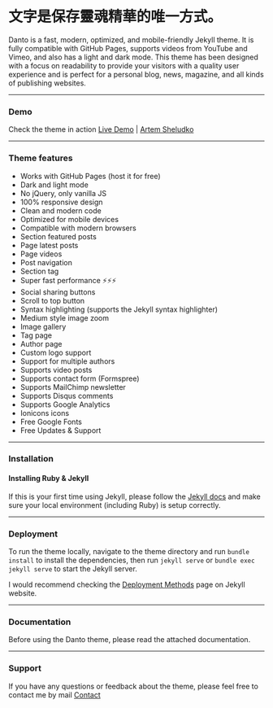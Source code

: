 # 文字是保存靈魂精華的唯一方式。

Danto is a fast, modern, optimized, and mobile-friendly Jekyll theme. It is fully compatible with GitHub Pages, supports videos from YouTube and Vimeo, and also has a light and dark mode. This theme has been designed with a focus on readability to provide your visitors with a quality user experience and is perfect for a personal blog, news, magazine, and all kinds of publishing websites.

* * *

### Demo

Check the theme in action [Live Demo](https://danto-jekyll.netlify.app/) |
[Artem Sheludko](https://jekyllthemes.io/developers/artem-sheludko)

* * *

### Theme features

- Works with GitHub Pages (host it for free)
- Dark and light mode
- No jQuery, only vanilla JS
- 100% responsive design
- Clean and modern code
- Optimized for mobile devices
- Compatible with modern browsers
- Section featured posts
- Page latest posts
- Page videos
- Post navigation
- Section tag
- Super fast performance ⚡⚡⚡
- Social sharing buttons
- Scroll to top button
- Syntax highlighting (supports the Jekyll syntax highlighter)
- Medium style image zoom
- Image gallery
- Tag page
- Author page
- Custom logo support
- Support for multiple authors
- Supports video posts
- Supports contact form (Formspree)
- Supports MailChimp newsletter
- Supports Disqus comments
- Supports Google Analytics
- Ionicons icons
- Free Google Fonts
- Free Updates & Support

* * *

### Installation

#### Installing Ruby & Jekyll

If this is your first time using Jekyll, please follow the [Jekyll docs](https://jekyllrb.com/docs/installation/) and make sure your local environment (including Ruby) is setup correctly.

* * *

### Deployment

To run the theme locally, navigate to the theme directory and run `bundle install` to install the dependencies, then run `jekyll serve` or `bundle exec jekyll serve` to start the Jekyll server.

I would recommend checking the [Deployment Methods](https://jekyllrb.com/docs/deployment-methods/) page on Jekyll website.

* * *

### Documentation

Before using the Danto theme, please read the attached documentation.

* * *

### Support

<p>If you have any questions or feedback about the theme, please feel free to contact me by mail <a href="mailto:hi.artemsheludko@gmail.com">Contact</a><p>
